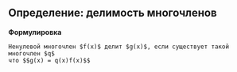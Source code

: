 ##  Определение: делимость многочленов
**Формулировка**
```spoiler-markdown
Ненулевой многочлен $f(x)$ делит $g(x)$, если существует такой многочлен $q$
что $$g(x) = q(x)f(x)$$
```

